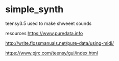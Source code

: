 # simple_synth
teensy3.5 used to make shweeet sounds


resources
https://www.puredata.info

http://write.flossmanuals.net/pure-data/using-midi/



https://www.pjrc.com/teensy/gui/index.html


